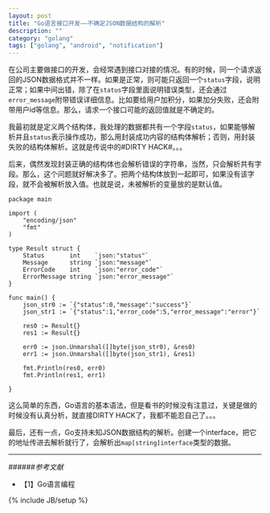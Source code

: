 ```yaml
---
layout: post
title: "Go语言接口开发——不确定JSON数据结构的解析"
description: ""
category: "golang"
tags: ["golang", "android", "notification"]
---
```


在公司主要做接口的开发，会经常遇到接口对接的情况。有的时候，同一个请求返回的JSON数据格式并不一样。如果是正常，则可能只返回一个`status`字段，说明正常；如果中间出错，除了在`status`字段里面说明错误类型，还会通过`error_message`附带错误详细信息。比如要给用户加积分，如果加分失败，还会附带用户id等信息。那么，请求一个接口可能的返回值就是不确定的。

我最初就是定义两个结构体，我处理的数据都共有一个字段`status`，如果能够解析并且`status`表示操作成功，那么用封装成功内容的结构体解析；否则，用封装失败的结构体解析。这就是传说中的#DIRTY HACK#。。。

后来，偶然发现封装正确的结构体也会解析错误的字符串，当然，只会解析共有字段。那么，这个问题就好解决多了。把两个结构体放到一起即可，如果没有该字段，就不会被解析放入值。也就是说，未被解析的变量放的是默认值。

	package main

	import (
		"encoding/json"
		"fmt"
	)
	
	type Result struct {
		Status       int    `json:"status"`
		Message      string `json:"message"`
		ErrorCode    int    `json:"error_code"`
		ErrorMessage string `json:"error_message"`
	}
	
	func main() {
		json_str0 := `{"status":0,"message":"success"}`
		json_str1 := `{"status":1,"error_code":5,"error_message":"error"}`
	
		res0 := Result{}
		res1 := Result{}
	
		err0 := json.Unmarshal([]byte(json_str0), &res0)
		err1 := json.Unmarshal([]byte(json_str1), &res1)
	
		fmt.Println(res0, err0)
		fmt.Println(res1, err1)
	
	}

这么简单的东西，Go语言的基本语法，但是看书的时候没有注意过，关键是做的时候没有认真分析，就直接DIRTY HACK了，我都不能忍自己了。。。

最后，还有一点，Go支持未知JSON数据结构的解析。创建一个interface，把它的地址传进去解析就行了，会解析出`map[string]interface`类型的数据。

---

######*参考文献*
+ 【1】Go语言编程

{% include JB/setup %}